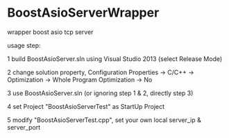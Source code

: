 # BoostAsioServerWrapper
wrapper boost asio tcp server

usage step:

1 build BoostAsioServer.sln using Visual Studio 2013 (select Release Mode) 

2 change solution property, Configuration Properties -> C/C++ -> Optimization -> Whole Program Optimization -> No

3 use BoostAsioServer.sln (or ignoring step 1 & 2, directly step 3)

4 set Project "BoostAsioServerTest" as StartUp Project

5 modify "BoostAsioServerTest.cpp", set your own local server_ip & server_port
